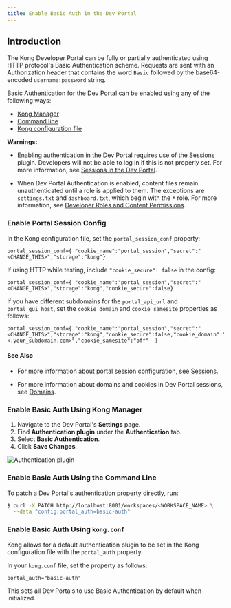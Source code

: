 ```yaml
---
title: Enable Basic Auth in the Dev Portal
---
```


## Introduction

The Kong Developer Portal can be fully or partially authenticated using HTTP protocol's Basic Authentication scheme. Requests are sent with an Authorization header that
contains the word `Basic` followed by the base64-encoded `username:password` string.

Basic Authentication for the Dev Portal can be enabled using any of the following ways:

- [Kong Manager](#enable-basic-auth-using-kong-manager)
- [Command line](#enable-basic-auth-using-the-command-line)
- [Kong configuration file](#enable-basic-auth-using-kongconf)

**Warnings:**

- Enabling authentication in the Dev Portal requires use of the
Sessions plugin. Developers will not be able to log in if this is not properly set.
For more information, see
[Sessions in the Dev Portal](/enterprise/{{page.kong_version}}/developer-portal/configuration/authentication/sessions).

- When Dev Portal Authentication is enabled, content files remain unauthenticated until a role is applied to them. The exceptions are `settings.txt` and `dashboard.txt`, which begin with the `*` role. For more information, see
[Developer Roles and Content Permissions](/enterprise/{{page.kong_version}}/developer-portal/administration/developer-permissions).


### Enable Portal Session Config

In the Kong configuration file, set the `portal_session_conf` property:

```
portal_session_conf={ "cookie_name":"portal_session","secret":"<CHANGE_THIS>","storage":"kong"}
```

If using HTTP while testing, include `"cookie_secure": false` in the config:

```
portal_session_conf={ "cookie_name":"portal_session","secret":"<CHANGE_THIS>","storage":"kong","cookie_secure":false}
```

If you have different subdomains for the `portal_api_url` and `portal_gui_host`, set the `cookie_domain`
and `cookie_samesite` properties as follows:

```
portal_session_conf={ "cookie_name":"portal_session","secret":"<CHANGE_THIS>","storage":"kong","cookie_secure":false,"cookie_domain":"<.your_subdomain.com>","cookie_samesite":"off"  }
```

#### See Also

- For more information about portal session configuration, see
[Sessions](/enterprise/{{page.kong_version}}/developer-portal/configuration/authentication/sessions#portal-session-conf).

- For more information about domains and cookies in Dev Portal sessions, see
[Domains](/enterprise/{{page.kong_version}}/developer-portal/configuration/authentication/sessions#domains).

### Enable Basic Auth Using Kong Manager

1. Navigate to the Dev Portal's **Settings** page.
2. Find **Authentication plugin** under the **Authentication** tab.
3. Select **Basic Authentication**.
4. Click **Save Changes**.

![Authentication plugin](/assets/images/docs/dev-portal/portal-settings-auth-plugin.png)

### Enable Basic Auth Using the Command Line

To patch a Dev Portal's authentication property directly, run:

```bash
$ curl -X PATCH http://localhost:8001/workspaces/<WORKSPACE_NAME> \
  --data "config.portal_auth=basic-auth"
```

### Enable Basic Auth Using `kong.conf`

Kong allows for a default authentication plugin to be set in the Kong
configuration file with the `portal_auth` property.

In your `kong.conf` file, set the property as follows:

```
portal_auth="basic-auth"
```

This sets all Dev Portals to use Basic Authentication by default when initialized.
